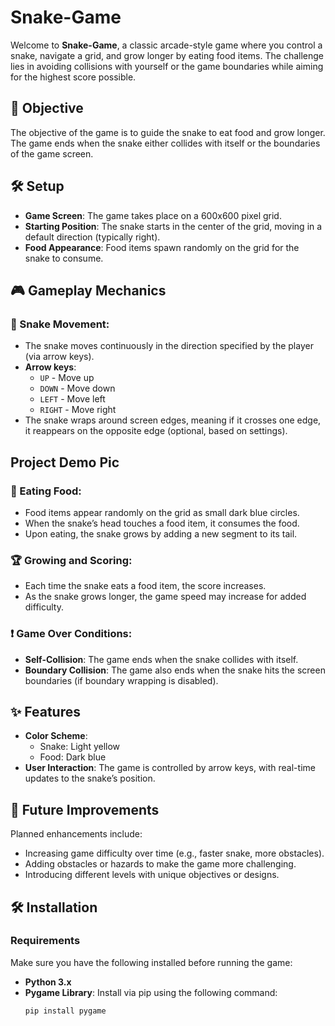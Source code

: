 # Snake-Game

Welcome to **Snake-Game**, a classic arcade-style game where you control a snake, navigate a grid, and grow longer by eating food items. The challenge lies in avoiding collisions with yourself or the game boundaries while aiming for the highest score possible.

## 🎯 Objective
The objective of the game is to guide the snake to eat food and grow longer. The game ends when the snake either collides with itself or the boundaries of the game screen.

## 🛠 Setup

- **Game Screen**: The game takes place on a 600x600 pixel grid.
- **Starting Position**: The snake starts in the center of the grid, moving in a default direction (typically right).
- **Food Appearance**: Food items spawn randomly on the grid for the snake to consume.

## 🎮 Gameplay Mechanics

### 🐍 Snake Movement:
- The snake moves continuously in the direction specified by the player (via arrow keys).
- **Arrow keys**:
  - `UP` - Move up
  - `DOWN` - Move down
  - `LEFT` - Move left
  - `RIGHT` - Move right
- The snake wraps around screen edges, meaning if it crosses one edge, it reappears on the opposite edge (optional, based on settings).

## Project Demo Pic

### 🍎 Eating Food:
- Food items appear randomly on the grid as small dark blue circles.
- When the snake’s head touches a food item, it consumes the food.
- Upon eating, the snake grows by adding a new segment to its tail.

### 🏆 Growing and Scoring:
- Each time the snake eats a food item, the score increases.
- As the snake grows longer, the game speed may increase for added difficulty.

### ❗ Game Over Conditions:
- **Self-Collision**: The game ends when the snake collides with itself.
- **Boundary Collision**: The game also ends when the snake hits the screen boundaries (if boundary wrapping is disabled).

## ✨ Features

- **Color Scheme**:
  - Snake: Light yellow
  - Food: Dark blue
- **User Interaction**: The game is controlled by arrow keys, with real-time updates to the snake’s position.
  
## 🚀 Future Improvements

Planned enhancements include:
- Increasing game difficulty over time (e.g., faster snake, more obstacles).
- Adding obstacles or hazards to make the game more challenging.
- Introducing different levels with unique objectives or designs.

## 🛠 Installation

### Requirements
Make sure you have the following installed before running the game:

- **Python 3.x**
- **Pygame Library**: Install via pip using the following command:
  ```bash
  pip install pygame
